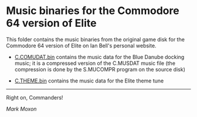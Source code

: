 # Music binaries for the Commodore 64 version of Elite

This folder contains the music binaries from the original game disk for the Commodore 64 version of Elite on Ian Bell's personal website.

* [C.COMUDAT.bin](C.COMUDAT.bin) contains the music data for the Blue Danube docking music; it is a compressed version of the C.MUSDAT music file (the compression is done by the S.MUCOMPR program on the source disk)

* [C.THEME.bin](C.THEME.bin) contains the music data for the Elite theme tune

---

Right on, Commanders!

_Mark Moxon_